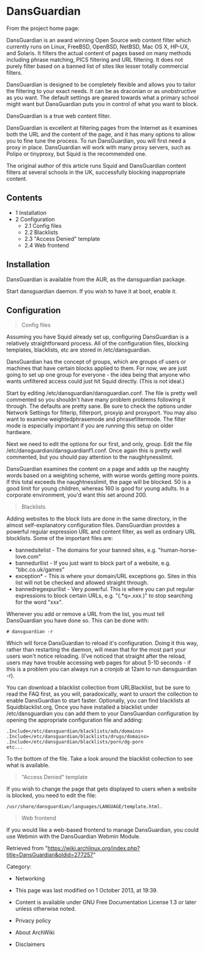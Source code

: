 DansGuardian
============

From the project home page:

DansGuardian is an award winning Open Source web content filter which
currently runs on Linux, FreeBSD, OpenBSD, NetBSD, Mac OS X, HP-UX, and
Solaris. It filters the actual content of pages based on many methods
including phrase matching, PICS filtering and URL filtering. It does not
purely filter based on a banned list of sites like lesser totally
commercial filters.

DansGuardian is designed to be completely flexible and allows you to
tailor the filtering to your exact needs. It can be as draconian or as
unobstructive as you want. The default settings are geared towards what
a primary school might want but DansGuardian puts you in control of what
you want to block.

DansGuardian is a true web content filter.

DansGuardian is excellent at filtering pages from the Internet as it
examines both the URL and the content of the page, and it has many
options to allow you to fine tune the process. To run DansGuardian, you
will first need a proxy in place. DansGuardian will work with many proxy
servers, such as Polipo or tinyproxy, but Squid is the recommended one.

The original author of this article runs Squid and DansGuardian content
filters at several schools in the UK, successfully blocking
inappropriate content.

Contents
--------

-   1 Installation
-   2 Configuration
    -   2.1 Config files
    -   2.2 Blacklists
    -   2.3 "Access Denied" template
    -   2.4 Web frontend

Installation
------------

DansGuardian is available from the AUR, as the dansguardian package.

Start dansguardian daemon. If you wish to have it at boot, enable it.

Configuration
-------------

> Config files

Assuming you have Squid already set up, configuring DansGuardian is a
relatively straightforward process. All of the configuration files,
blocking templates, blacklists, etc are stored in /etc/dansguardian.

DansGuardian has the concept of groups, which are groups of users or
machines that have certain blocks applied to them. For now, we are just
going to set up one group for everyone - the idea being that anyone who
wants unfiltered access could just hit Squid directly. (This is not
ideal.)

Start by editing /etc/dansguardian/dansguardian.conf. The file is pretty
well commented so you shouldn't have many problem problems following it
through. The defaults are pretty sane. Be sure to check the options
under Network Settings for filterip, filterport, proxyip and proxyport.
You may also want to examine weightedphrasemode and phrasefiltermode.
The filter mode is especially important if you are running this setup on
older hardware.

Next we need to edit the options for our first, and only, group. Edit
the file /etc/dansguardian/dansguardianf1.conf. Once again this is
pretty well commented, but you should pay attention to the
naughtynesslimit.

DansGuardian examines the content on a page and adds up the naughty
words based on a weighting scheme, with worse words getting more points.
If this total exceeds the naughtnesslimit, the page will be blocked. 50
is a good limit for young children, whereas 160 is good for young
adults. In a corporate environment, you'd want this set around 200.

> Blacklists

Adding websites to the block lists are done in the same directory, in
the almost self-explanatory configuration files. DansGuardian provides a
powerful regular expression URL and content filter, as well as ordinary
URL blocklists. Some of the important files are:

-   bannedsitelist - The domains for your banned sites, e.g.
    "human-horse-love.com"
-   bannedurllist - If you just want to block part of a website, e.g.
    "bbc.co.uk/games"
-   exception* - This is where your domain/URL exceptions go. Sites in
    this list will not be checked and allowed straight through.
-   bannedregexpurllist - Very powerful. This is where you can put
    regular expressions to block certain URLs, e.g. "(.*q=.*xxx.*)" to
    stop searching for the word "xxx".

Whenever you add or remove a URL from the list, you must tell
DansGuardian you have done so. This can be done with:

    # dansguardian -r

Which will force DansGuardian to reload it's configuration. Doing it
this way, rather than restarting the daemon, will mean that for the most
part your users won't notice reloading. (I've noticed that straight
after the reload, users may have trouble accessing web pages for about
5-10 seconds - if this is a problem you can always run a cronjob at 12am
to run dansguardian -r).

You can download a blacklist collection from URLBlacklist, but be sure
to read the FAQ first, as you will, paradoxically, want to unsort the
collection to enable DansGuardian to start faster. Optionally, you can
find blacklists at Squidblacklist.org, Once you have installed a
blacklist under /etc/dansguardian you can add them to your DansGuardian
configuration by opening the appropriate configuration file and adding:

    .Include</etc/dansguardian/blacklists/ads/domains>
    .Include</etc/dansguardian/blacklists/drugs/domains>
    .Include</etc/dansguardian/blacklists/porn/dg-porn
    etc...

To the bottom of the file. Take a look around the blacklist collection
to see what is available.

> "Access Denied" template

If you wish to change the page that gets displayed to users when a
website is blocked, you need to edit the file:

    /usr/share/dansguardian/languages/LANGUAGE/template.html.

> Web frontend

If you would like a web-based frontend to manage DansGuardian, you could
use Webmin with the DansGuardian Webmin Module.

Retrieved from
"https://wiki.archlinux.org/index.php?title=DansGuardian&oldid=277257"

Category:

-   Networking

-   This page was last modified on 1 October 2013, at 19:39.
-   Content is available under GNU Free Documentation License 1.3 or
    later unless otherwise noted.
-   Privacy policy
-   About ArchWiki
-   Disclaimers
